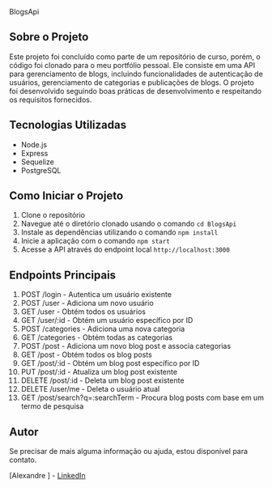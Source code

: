  BlogsApi

## Sobre o Projeto

Este projeto foi concluído como parte de um repositório de curso, porém, o código foi clonado para o meu portfólio pessoal. Ele consiste em uma API para gerenciamento de blogs, incluindo funcionalidades de autenticação de usuários, gerenciamento de categorias e publicações de blogs. O projeto foi desenvolvido seguindo boas práticas de desenvolvimento e respeitando os requisitos fornecidos.

## Tecnologias Utilizadas

- Node.js
- Express
- Sequelize
- PostgreSQL

## Como Iniciar o Projeto

1. Clone o repositório
2. Navegue até o diretório clonado usando o comando `cd BlogsApi`
3. Instale as dependências utilizando o comando `npm install`
4. Inicie a aplicação com o comando `npm start`
5. Acesse a API através do endpoint local `http://localhost:3000`

## Endpoints Principais

1. POST /login - Autentica um usuário existente
2. POST /user - Adiciona um novo usuário
3. GET /user - Obtém todos os usuários
4. GET /user/:id - Obtém um usuário específico por ID
5. POST /categories - Adiciona uma nova categoria
6. GET /categories - Obtém todas as categorias
7. POST /post - Adiciona um novo blog post e associa categorias
8. GET /post - Obtém todos os blog posts
9. GET /post/:id - Obtém um blog post específico por ID
10. PUT /post/:id - Atualiza um blog post existente
11. DELETE /post/:id - Deleta um blog post existente
12. DELETE /user/me - Deleta o usuário atual
13. GET /post/search?q=:searchTerm - Procura blog posts com base em um termo de pesquisa

## Autor

Se precisar de mais alguma informação ou ajuda, estou disponível para contato.

[Alexandre ] - [LinkedIn]()

